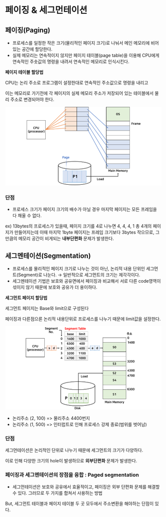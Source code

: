 # 페이징 & 세그먼테이션

## 페이징(Paging)

- 프로세스를 일정한 작은 크기(물리적인 페이지 크기)로 나눠서 메인 메모리에 비어있는 공간에 할당한다.
- 실제 메모리는 연속적이지 않지만 페이지 테이블(page table)을 이용해 CPU에게 연속적인 주솟값의 명령을 내려서 연속적인 메모리로 인식시킨다.

**페이지 테이블 할당법**

CPU는 논리 주소로 프로그램이 설정한대로 연속적인 주소값으로 명령을 내리고

이는 메모리로 가기전에 각 페이지의 실제 메모리 주소가 저장되어 있는 테이블에서 물리 주소로 변경되어야 한다.

![image](./image/P&S_1.png)

### 단점

- 프로세스 크기가 페이지 크기의 배수가 아닐 경우 마지막 페이지는 모든 프레임을 다 채울 수 없다.

ex) 13bytes의 프로세스가 있을때, 페이지 크기를 4로 나누면 4, 4, 4, 1 총 4개의 페이지가 만들어지는데 이때 마지막 1byte 페이지는 프레임 크기보다 3bytes 작으므로, 그만큼의 메모리 공간이 비게되는 **내부단편화** 문제가 발생한다.

## 세그멘테이션(Segmentation)

- 프로세스를 물리적인 페이지 크기로 나누는 것이 아닌,
  논리적 내용 단위인 세그먼트(Segment)로 나눈다.
  → 일반적으로 세그먼트의 크기는 제각각이다.
- 세그멘테이션 기법은 보호와 공유면에서 페이징과 비교해서 서로 다른 code영역이 섞이지 않기 때문에 보호와 공유가 더 용이하다.

**세그먼트 페이지 할당법**

세그먼트 페이지는 Base와 limit으로 구성된다

페이징과 다른점으론 논리적 내용단위로 프로세스를 나누기 때문에 limit값을 설정한다.

![image](./image/P&S_2.png)

- 논리주소 (2, 100) => 물리주소 4400번지
- 논리주소 (1, 500) => 인터럽트로 인해 프로세스 강제 종료(범위를 벗어남)

### 단점

세그먼테이션은 논리적인 단위로 나누기 때문에 세그먼트의 크기가 다양하다.

이로 인해 다양한 크기의 hole이 발생하므로 **외부단편화** 문제가 발생한다.

### 페이징과 세그멘테이션의 장점을 융합 : Paged segmentation

- 세그먼테이션은 보호와 공유에서 효율적이고, 페이징은 외부 단편화 문제를 해결할 수 있다.
  그러므로 두 가지를 합쳐서 사용하는 방법

But, 세그먼트 테이블과 페이지 테이블 두 곳 모두에서 주소변환을 해야하는 단점이 있다.
